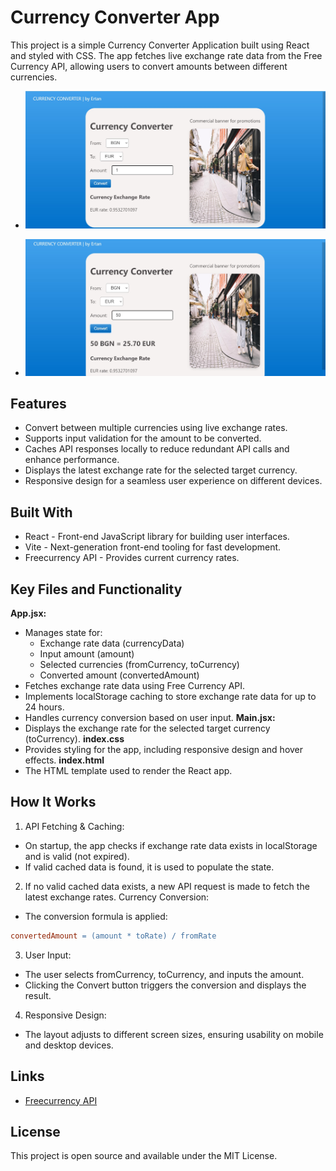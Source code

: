 # Currency Converter App
This project is a simple Currency Converter Application built using React and styled with CSS. The app fetches live exchange rate data from the Free Currency API, allowing users to convert amounts between different currencies.

- <p><img src="images/curr_1st.jpg" alt="first_img" width="800px"></p>
- <p><img src="images/curr_2nd.jpg" alt="second_img" width="800px"></p>

## Features
- Convert between multiple currencies using live exchange rates.
- Supports input validation for the amount to be converted.
- Caches API responses locally to reduce redundant API calls and enhance performance.
- Displays the latest exchange rate for the selected target currency.
- Responsive design for a seamless user experience on different devices.
   
## Built With
 - React - Front-end JavaScript library for building user interfaces.
 - Vite - Next-generation front-end tooling for fast development.
 - Freecurrency API - Provides current currency rates.

## Key Files and Functionality
**App.jsx:**
- Manages state for:
  - Exchange rate data (currencyData)
  - Input amount (amount)
  - Selected currencies (fromCurrency, toCurrency)
  - Converted amount (convertedAmount)
- Fetches exchange rate data using Free Currency API.
- Implements localStorage caching to store exchange rate data for up to 24 hours.
- Handles currency conversion based on user input.
**Main.jsx:**
- Displays the exchange rate for the selected target currency (toCurrency).
**index.css**
- Provides styling for the app, including responsive design and hover effects.
**index.html**
- The HTML template used to render the React app.

## How It Works
1. API Fetching & Caching:
 - On startup, the app checks if exchange rate data exists in localStorage and is valid (not expired).
 - If valid cached data is found, it is used to populate the state.
2. If no valid cached data exists, a new API request is made to fetch the latest exchange rates.
Currency Conversion:
 - The conversion formula is applied:
```makefile
convertedAmount = (amount * toRate) / fromRate
```
3. User Input:
 - The user selects fromCurrency, toCurrency, and inputs the amount.
 - Clicking the Convert button triggers the conversion and displays the result.
4. Responsive Design:
 - The layout adjusts to different screen sizes, ensuring usability on mobile and desktop devices.

## Links
 - [Freecurrency API](https://freecurrencyapi.com/)
## License
This project is open source and available under the MIT License.


